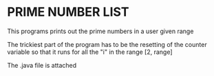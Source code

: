 # PRIME NUMBER LIST

This programs prints out the prime numbers in a user given range

The trickiest part of the program has to be the resetting of the counter variable so that it runs for all the "i" in the range [2, range]

The .java file is attached

